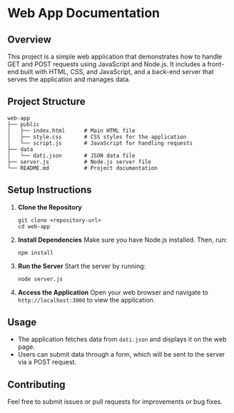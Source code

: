 # Web App Documentation

## Overview
This project is a simple web application that demonstrates how to handle GET and POST requests using JavaScript and Node.js. It includes a front-end built with HTML, CSS, and JavaScript, and a back-end server that serves the application and manages data.

## Project Structure
```
web-app
├── public
│   ├── index.html      # Main HTML file
│   ├── style.css       # CSS styles for the application
│   └── script.js       # JavaScript for handling requests
├── data
│   └── dati.json       # JSON data file
├── server.js           # Node.js server file
└── README.md           # Project documentation
```

## Setup Instructions

1. **Clone the Repository**
   ```
   git clone <repository-url>
   cd web-app
   ```

2. **Install Dependencies**
   Make sure you have Node.js installed. Then, run:
   ```
   npm install
   ```

3. **Run the Server**
   Start the server by running:
   ```
   node server.js
   ```

4. **Access the Application**
   Open your web browser and navigate to `http://localhost:3000` to view the application.

## Usage
- The application fetches data from `dati.json` and displays it on the web page.
- Users can submit data through a form, which will be sent to the server via a POST request.

## Contributing
Feel free to submit issues or pull requests for improvements or bug fixes.
